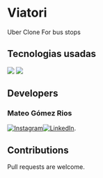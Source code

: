 # Viatori
Uber Clone For bus stops

## Tecnologias usadas

![](https://img.shields.io/badge/Code-Java-informational?style=flat&logo=<LOGO_NAME>&logoColor=white&color=2bbc8a) ![](https://img.shields.io/badge/IDE-AndroidStudio-informational?style=flat&logo=<LOGO_NAME>&logoColor=white&color=2bbc8a)


<!-- Actual text -->

## Developers



### Mateo Gómez Rios 
   
[![Instagram][1.2]][2][![LinkedIn][2.2]][3].


<!-- Icons -->

[1.2]: https://i.imgur.com/ykKU68j_d.webp?maxwidth=760&fidelity=grand (instagram icon without padding)

[2.2]: https://i.imgur.com/PXyIkWx_d.webp?maxwidth=760&fidelity=grand (linkdn icon without padding)


<!-- Links to your social media accounts -->

[2]:https://www.instagram.com/mategomezrios/
[3]:https://www.linkedin.com/in/mateo-g%C3%B3mez-rios-23529a1a9/


## Contributions

Pull requests are welcome.
